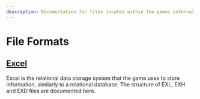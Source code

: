 ```yaml
---
description: Documentation for files located within the games internal filesystem.
---
```


# File Formats

## [Excel](excel.md)

Excel is the relational data storage system that the game uses to store information, similarly to a relational database. The structure of EXL, EXH and EXD files are documented here.

